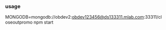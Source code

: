 ### usage ###

MONGODB=mongodb://obdev2:obdev123456@ds133311.mlab.com:33311/closeoutpromo npm start
